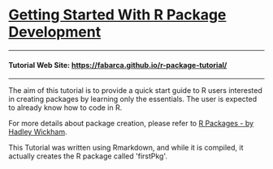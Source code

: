 # [Getting Started With R Package Development](https://fabarca.github.io/r-package-tutorial/)

---

#### Tutorial Web Site: https://fabarca.github.io/r-package-tutorial/

---

The aim of this tutorial is to provide a quick start guide to R users interested in creating packages by learning only the essentials. 
The user is expected to already know how to code in R.

For more details about package creation, please refer to [R Packages - by Hadley Wickham](http://r-pkgs.had.co.nz/).

This Tutorial was written using Rmarkdown, and while it is compiled, it actually creates the R package called 'firstPkg'.

